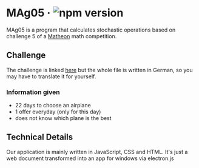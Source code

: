 # MAg05 &middot; ![npm version](https://img.shields.io/npm/v/electron.svg)

MAg05 is a program that calculates stochastic operations based on challenge 5 of a [Matheon](https://www.matheon.de) math competition.


## Challenge
The challenge is linked [here](https://github.com/SamderJK/MAg05/blob/v1.0.1/airplane.pdf) but the whole file is written in German, so you may have to translate it for yourself.

### Information given
* 22 days to choose an airplane
* 1 offer everyday (only for this day)
* does not know which plane is the best

## Technical Details
Our application is mainly written in JavaScript, CSS and HTML. It's just a web document transformed into an app for windows via electron.js
